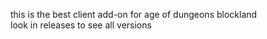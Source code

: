 this is the best client add-on for age of dungeons blockland                                                                                                             
look in releases to see all versions

